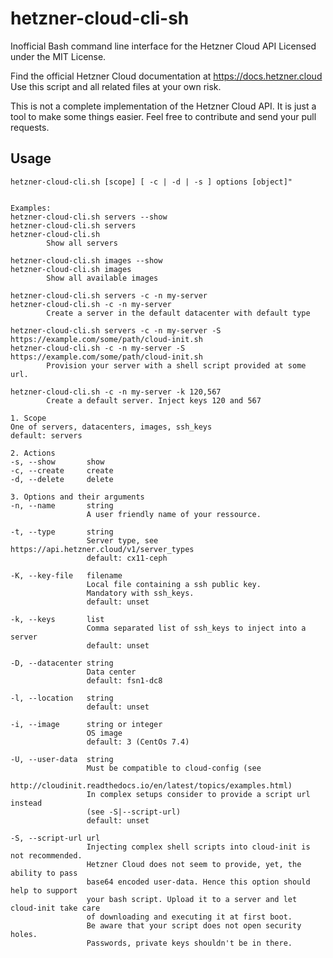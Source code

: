 # hetzner-cloud-cli-sh
Inofficial Bash command line interface for the Hetzner Cloud API
Licensed under the MIT License.

Find the official Hetzner Cloud documentation at https://docs.hetzner.cloud
Use this script and all related files at your own risk.

This is not a complete implementation of the Hetzner Cloud API. It is just a tool to make
some things easier. Feel free to contribute and send your pull requests.


## Usage

    hetzner-cloud-cli.sh [scope] [ -c | -d | -s ] options [object]"
    
    
    Examples:
    hetzner-cloud-cli.sh servers --show
    hetzner-cloud-cli.sh servers
    hetzner-cloud-cli.sh
            Show all servers
    
    hetzner-cloud-cli.sh images --show
    hetzner-cloud-cli.sh images
            Show all available images
    
    hetzner-cloud-cli.sh servers -c -n my-server
    hetzner-cloud-cli.sh -c -n my-server
            Create a server in the default datacenter with default type
    
    hetzner-cloud-cli.sh servers -c -n my-server -S https://example.com/some/path/cloud-init.sh
    hetzner-cloud-cli.sh -c -n my-server -S https://example.com/some/path/cloud-init.sh
            Provision your server with a shell script provided at some url.
    
    hetzner-cloud-cli.sh -c -n my-server -k 120,567
            Create a default server. Inject keys 120 and 567
    
    1. Scope
    One of servers, datacenters, images, ssh_keys
    default: servers
    
    2. Actions
    -s, --show       show
    -c, --create     create
    -d, --delete     delete
    
    3. Options and their arguments
    -n, --name       string
                     A user friendly name of your ressource.
    
    -t, --type       string
                     Server type, see https://api.hetzner.cloud/v1/server_types
                     default: cx11-ceph
    
    -K, --key-file   filename
                     Local file containing a ssh public key.
                     Mandatory with ssh_keys.
                     default: unset
    
    -k, --keys       list
                     Comma separated list of ssh_keys to inject into a server
                     default: unset
    
    -D, --datacenter string
                     Data center
                     default: fsn1-dc8
    
    -l, --location   string
                     default: unset
    
    -i, --image      string or integer
                     OS image
                     default: 3 (CentOs 7.4)
    
    -U, --user-data  string
                     Must be compatible to cloud-config (see
                     http://cloudinit.readthedocs.io/en/latest/topics/examples.html)
                     In complex setups consider to provide a script url instead
                     (see -S|--script-url)
                     default: unset
    
    -S, --script-url url
                     Injecting complex shell scripts into cloud-init is not recommended.
                     Hetzner Cloud does not seem to provide, yet, the ability to pass
                     base64 encoded user-data. Hence this option should help to support
                     your bash script. Upload it to a server and let cloud-init take care
                     of downloading and executing it at first boot.
                     Be aware that your script does not open security holes.
                     Passwords, private keys shouldn't be in there.
    

